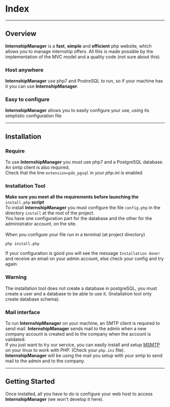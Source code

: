 # Index
---
## Overview
**InternshipManager** is a **fast**, **simple** and **efficient** php website, which allows you to manage internship offers. All this is made possible by the implementation of the MVC model and a quality code (not sure about this)

### Host anywhere
**InternshipManager** use php7 and PostreSQL to run, so if your machine has it you can use **InternshipManager**.

### Easy to configure
**InternshipManager** allows you to easily configure your use, using its simplistic configuration file

---

## Installation
### Require
To use **InternshipManager** you must use php7 and a PostgreSQL database. An smtp client is also required.<br/>
Check that the line `extension=pdo_pgsql` in your *php.ini* is enabled<br/>

### Installation Tool
**Make sure you meet all the requirements before launching the** `install.php` **script**<br/>
To install **InternshipManager** you must configure the file `config.php` in the directory `install` at the root of the project.<br/>
You have one configuration part for the database and the other for the administrator account, on the site.<br/>
<br/>
When you configure your file run in a terminal (at project directory)
```shell
php install.php
```
If your configuration is good you will see the message `Installation done!` and receive an email on your admin account, else check your config and try again.<br/>

### Warning
The installation tool does not create a database in postgreSQL, you must create a user and a database to be able to use it. (Installation tool only create database schema).

### Mail interface
To run **InternshipManager** on your machine, an SMTP client is required to send mail. **InternshipManager** sends mail to the admin when a new company account is created and to the company when the account is validated.<br/>
If you just want to try our service, you can easily install and setup [MSMTP](https://help.ubuntu.com/community/msmtp) on your linux to work with PHP. (Check your `php.ini` file).<br/>
**InternshipManager** will be using the mail you setup with your smtp to send mail to the admin and to the company.

---

## Getting Started
Once installed, all you have to do is configure your web host to access **InternshipManager** (we won't develop it here).